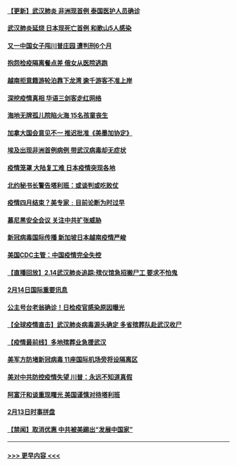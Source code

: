 #### [【更新】武汉肺炎 非洲现首例 泰国医护人员确诊](../pages/prog202/a102770740.md?t=02151802) 
#### [武汉肺炎延烧 日本现死亡首例 和歌山5人感染](../pages/prog202/a102777815.md?t=02151802) 
#### [又一中国女子闯川普庄园 遭判刑6个月](../pages/prog202/a102777673.md?t=02151802) 
#### [抱怨检疫隔离餐点差 俄女从医院逃跑](../pages/prog202/a102777667.md?t=02151802) 
#### [越南拒意籍游轮泊靠下龙湾 逾千游客不准上岸](../pages/prog202/a102777646.md?t=02151802) 
#### [深挖疫情真相 华语三剑客走红网络](../pages/prog202/a102777624.md?t=02151802) 
#### [海地无牌孤儿院陷火海 15名孩童丧生](../pages/prog202/a102777620.md?t=02151802) 
#### [加拿大国会意见不一 推迟批准《美墨加协定》](../pages/prog202/a102777575.md?t=02151802) 
#### [埃及出现非洲首例病例 带武汉病毒却无症状](../pages/prog202/a102777559.md?t=02151802) 
#### [疫情笼罩 大陆复工难 日本疫情突现各地](../pages/prog202/a102777455.md?t=02151802) 
#### [北约秘书长警告塔利班：或谈判或吃败仗](../pages/prog202/a102777442.md?t=02151802) 
#### [疫情四月结束？美专家﹕目前论断为时过早](../pages/prog202/a102777248.md?t=02151802) 
#### [慕尼黑安全会议 关注中共扩张威胁](../pages/prog202/a102777254.md?t=02151802) 
#### [新冠病毒国际传播 新加坡日本越南疫情严峻](../pages/prog202/a102777245.md?t=02151802) 
#### [美国CDC主管：中国疫情完全失控](../pages/prog202/a102777236.md?t=02151802) 
#### [【直播回放】2.14武汉肺炎追踪:殡仪馆急招搬尸工 要求不怕鬼](../pages/prog202/a102777141.md?t=02151802) 
#### [2月14日国际重要讯息](../pages/prog202/a102777073.md?t=02151802) 
#### [公主号台老翁确诊！日检疫官感染原因曝光](../pages/prog202/a102777075.md?t=02151802) 
#### [【全球疫情直击】武汉肺炎病毒源头确定 多省殡葬队赴武汉收尸](../pages/prog202/a102777026.md?t=02151802) 
#### [【疫情最前线】多地殡葬业急援武汉](../pages/prog202/a102776986.md?t=02151802) 
#### [美军方防堵新冠病毒 11座国际机场旁将设隔离区](../pages/prog202/a102776870.md?t=02151802) 
#### [美对中共防控疫情失望 川普：永远不知道真假](../pages/prog202/a102776836.md?t=02151802) 
#### [阿富汗和谈重现曙光 美国谨慎对待塔利班](../pages/prog202/a102776748.md?t=02151802) 
#### [2月13日时事拼盘](../pages/prog202/a102776689.md?t=02151802) 
#### [【禁闻】取消优惠 中共被美踢出“发展中国家”](../pages/prog202/a102776670.md?t=02151802) 

----
#### [ >>> 更早内容 <<< ](../indexes/prog202-earlier.md)
